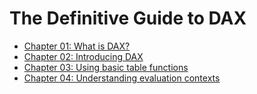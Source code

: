 # The Definitive Guide to DAX

* [Chapter 01: What is DAX?](https://github.com/orosolin2/power-bi/blob/main/Book%20The%20Definitive%20Guide%20to%20DAX/Chapter%2001/)
* [Chapter 02: Introducing DAX](https://github.com/orosolin2/power-bi/blob/main/Book%20The%20Definitive%20Guide%20to%20DAX/Chapter%2002/)
* [Chapter 03: Using basic table functions](https://github.com/orosolin2/power-bi/blob/main/Book%20The%20Definitive%20Guide%20to%20DAX/Chapter%2003/)
* [Chapter 04: Understanding evaluation contexts](https://github.com/orosolin2/power-bi/blob/main/Book%20The%20Definitive%20Guide%20to%20DAX/Chapter%2004/)
